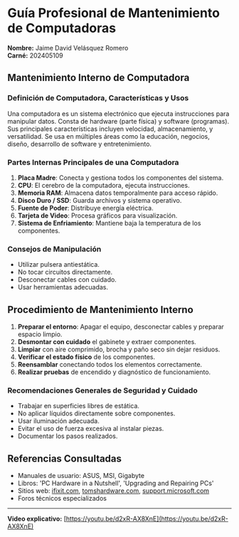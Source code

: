 # Guía Profesional de Mantenimiento de Computadoras

**Nombre:** Jaime David Velásquez Romero  
**Carné:** 202405109

## Mantenimiento Interno de Computadora

### Definición de Computadora, Características y Usos

Una computadora es un sistema electrónico que ejecuta instrucciones para manipular datos. Consta de hardware (parte física) y software (programas). Sus principales características incluyen velocidad, almacenamiento, y versatilidad. Se usa en múltiples áreas como la educación, negocios, diseño, desarrollo de software y entretenimiento.

### Partes Internas Principales de una Computadora

1. **Placa Madre**: Conecta y gestiona todos los componentes del sistema.
2. **CPU**: El cerebro de la computadora, ejecuta instrucciones.
3. **Memoria RAM**: Almacena datos temporalmente para acceso rápido.
4. **Disco Duro / SSD**: Guarda archivos y sistema operativo.
5. **Fuente de Poder**: Distribuye energía eléctrica.
6. **Tarjeta de Video**: Procesa gráficos para visualización.
7. **Sistema de Enfriamiento**: Mantiene baja la temperatura de los componentes.

### Consejos de Manipulación

- Utilizar pulsera antiestática.
- No tocar circuitos directamente.
- Desconectar cables con cuidado.
- Usar herramientas adecuadas.

## Procedimiento de Mantenimiento Interno

1. **Preparar el entorno**: Apagar el equipo, desconectar cables y preparar espacio limpio.
2. **Desmontar con cuidado** el gabinete y extraer componentes.
3. **Limpiar** con aire comprimido, brocha y paño seco sin dejar residuos.
4. **Verificar el estado físico** de los componentes.
5. **Reensamblar** conectando todos los elementos correctamente.
6. **Realizar pruebas** de encendido y diagnóstico de funcionamiento.

### Recomendaciones Generales de Seguridad y Cuidado

- Trabajar en superficies libres de estática.
- No aplicar líquidos directamente sobre componentes.
- Usar iluminación adecuada.
- Evitar el uso de fuerza excesiva al instalar piezas.
- Documentar los pasos realizados.

## Referencias Consultadas

- Manuales de usuario: ASUS, MSI, Gigabyte
- Libros: 'PC Hardware in a Nutshell', 'Upgrading and Repairing PCs'
- Sitios web: [ifixit.com](https://ifixit.com), [tomshardware.com](https://tomshardware.com), [support.microsoft.com](https://support.microsoft.com)
- Foros técnicos especializados

---

**Video explicativo:** [https://youtu.be/d2xR-AX8XnE](https://youtu.be/d2xR-AX8XnE)
